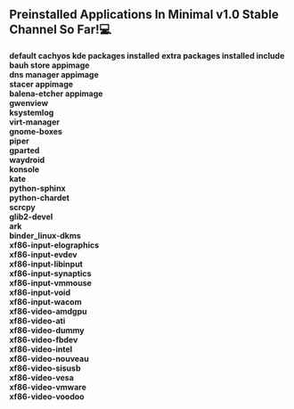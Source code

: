 ## Preinstalled Applications In Minimal v1.0 Stable Channel So Far!💻
**default cachyos kde packages installed**
**extra packages installed include**
  **bauh store appimage**  
  **dns manager appimage**  
  **stacer appimage**  
**balena-etcher appimage**  
**gwenview**  
**ksystemlog**  
**virt-manager**  
**gnome-boxes**  
**piper**  
**gparted**  
**waydroid**  
**konsole**  
**kate**  
**python-sphinx**  
**python-chardet**  
**scrcpy**  
**glib2-devel**  
**ark**  
**binder_linux-dkms**  
**xf86-input-elographics**  
**xf86-input-evdev**  
**xf86-input-libinput**  
**xf86-input-synaptics**  
**xf86-input-vmmouse**  
**xf86-input-void**  
**xf86-input-wacom**  
**xf86-video-amdgpu**  
**xf86-video-ati**  
**xf86-video-dummy**  
**xf86-video-fbdev**  
**xf86-video-intel**  
**xf86-video-nouveau**  
**xf86-video-sisusb**  
**xf86-video-vesa**  
**xf86-video-vmware**  
**xf86-video-voodoo**
